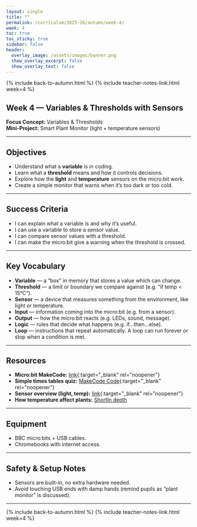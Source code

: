 ```yaml
---
layout: single
title: ""
permalink: /curriculum/2025-26/autumn/week-4/
week: 4
toc: true
toc_sticky: true
sidebar: false
header:
  overlay_image: /assets/images/banner.png
  show_overlay_excerpt: false
  show_overlay_text: false
---
```


{% include back-to-autumn.html %}
{% include teacher-notes-link.html week=4 %}

## Week 4 — Variables & Thresholds with Sensors

**Focus Concept:** Variables & Thresholds  
**Mini-Project:** Smart Plant Monitor (light + temperature sensors)

---

## Objectives
- Understand what a **variable** is in coding.  
- Learn what a **threshold** means and how it controls decisions.  
- Explore how the **light** and **temperature** sensors on the micro:bit work.  
- Create a simple monitor that warns when it’s too dark or too cold.

---

## Success Criteria
- I can explain what a variable is and why it’s useful.  
- I can use a variable to store a sensor value.  
- I can compare sensor values with a threshold.  
- I can make the micro:bit give a warning when the threshold is crossed.

---

## Key Vocabulary
- **Variable** — a “box” in memory that stores a value which can change.  
- **Threshold** — a limit or boundary we compare against (e.g. “if temp < 15°C”).  
- **Sensor** — a device that measures something from the environment, like light or temperature.  
- **Input** — information coming into the micro:bit (e.g. from a sensor).  
- **Output** — how the micro:bit reacts (e.g. LEDs, sound, message).  
- **Logic** — rules that decide what happens (e.g. if…then…else).  
- **Loop** — instructions that repeat automatically. A loop can run forever or stop when a condition is met.  

---

## Resources
- **Micro:bit MakeCode:** [link](https://makecode.microbit.org){:target="_blank" rel="noopener"}
- **Simple times tables quiz:** [MakeCode Code](https://makecode.microbit.org/S35102-48591-68172-69236){:target="_blank" rel="noopener"}  
- **Sensor overview (light, temp):** [link](https://makecode.microbit.org/reference/input){:target="_blank" rel="noopener"}  
- **How temperature affect plants:** [Short](https://youtube.com/shorts/aEq0PoIw3Ek?si=ELEztocGZ6Gp1pTF)[In depth](https://youtu.be/iKIRYkTrhR8?si=OfkKzhJSSrwhxiYu)

---

## Equipment
- BBC micro:bits + USB cables.  
- Chromebooks with internet access.  

---

## Safety & Setup Notes
- Sensors are built-in, no extra hardware needed.  
- Avoid touching USB ends with damp hands (remind pupils as “plant monitor” is discussed).  

---

{% include back-to-autumn.html %}
{% include teacher-notes-link.html week=4 %}
